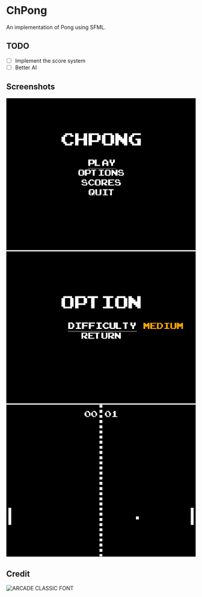 # ChPong

An implementation of Pong using SFML.

## TODO

- [ ] Implement the score system
- [ ] Better AI

## Screenshots

![](./images/MainMenu.png)
![](./images/Option.png)
![](./images/Game.png)


## Credit

![ARCADE CLASSIC FONT](https://www.dafont.com/arcade-classic-2.font)
